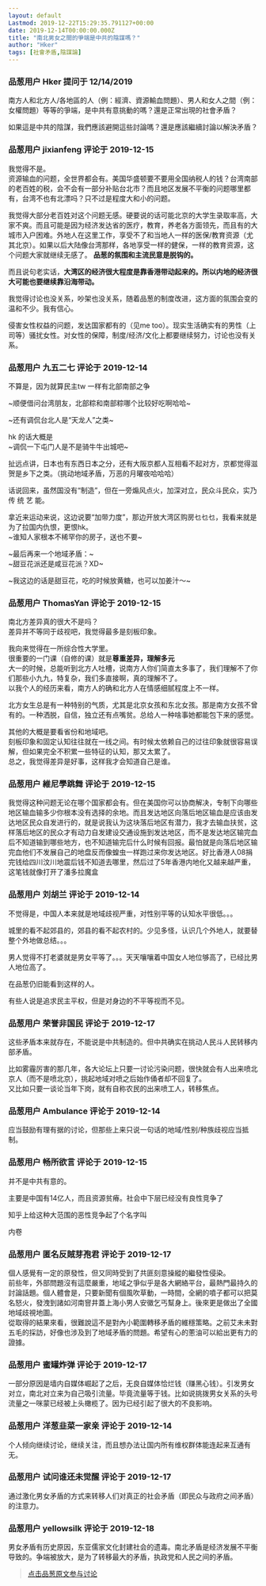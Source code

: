 ```yaml
---
layout: default
Lastmod: 2019-12-22T15:29:35.791127+00:00
date: 2019-12-14T00:00:00.000Z
title: "南北男女之間的爭端是中共的陰謀嗎？"
author: "Hker"
tags: [社會矛盾,陰謀論]
---
```



### 品葱用户 **Hker** 提问于 12/14/2019
    
南方人和北方人/各地區的人（例：經濟、資源輸血問題）、男人和女人之間（例：女權問題）等等的爭端，是中共有意挑動的嗎？還是正常出現的社會矛盾？  
  
如果這是中共的陰謀，我們應該避開這些討論嗎？還是應該繼續討論以解決矛盾？
    
                

### 品葱用户 **jixianfeng** 评论于 2019-12-15
        
我觉得不是。  
资源输血的问题，全世界都会有。美国华盛顿要不要用全国纳税人的钱？台湾南部的老百姓的税，会不会有一部分补贴台北市？而且地区发展不平衡的问题哪里都有，台湾不也有北漂吗？只不过是程度大和小的问题。  
  
我觉得大部分老百姓对这个问题无感。硬要说的话可能北京的大学生录取率高，大家不爽。而且可能是因为经济发达省的医疗，教育，养老各方面领先，而且有的大城市入户困难。外地人在这里工作，享受不了和当地人一样的医保/教育资源（尤其北京）。如果以后大陆像台湾那样，各地享受一样的健保，一样的教育资源，这个问题大家就继续无感了。 **品葱的氛围和主流民意是脱钩的。**  
  
而且说句老实话，**大湾区的经济很大程度是靠香港带动起来的。所以内地的经济很大可能也要继续靠沿海带动。**  
  
我觉得讨论也没关系，吵架也没关系，随着品葱的制度改进，这方面的氛围会变的温和不少。我有信心。  
  
侵害女性权益的问题，发达国家都有的（见me too）。现实生活确实有的男性（上司等）骚扰女性。对女性的保障，制度/经济/文化上都要继续努力，讨论也没有关系。
        
                

### 品葱用户 **九五二七** 评论于 2019-12-14
        
不算是，因为就算民主tw 一样有北部南部之争  
  
~顺便借问台湾朋友，北部粽和南部粽哪个比较好吃啊哈哈~  
  
~还有调侃台北人是“天龙人”之类~  
  
hk 的话大概是   
~调侃一下屯门人是不是骑牛牛出城吧~  
  
  
扯远点讲，日本也有东西日本之分，还有大阪京都人互相看不起对方，京都觉得滋贺是乡下之类。（挑动地域矛盾，万恶的月曜夜哈哈哈）  
  
  
话说回来，虽然国没有“制造”，但在一旁煽风点火，加深对立，民众斗民众，实乃传 统 艺 能。  
  
拿近来运动来说，这边说要“加带力度”，那边开放大湾区购房乜乜乜，我看来就是为了拉国内仇恨，更恨hk。  
~谁知人家根本不稀罕你的房子，送也不要~  
  
  
~最后再来一个地域矛盾：~  
~甜豆花派还是咸豆花派？XD~  
  
~我这边的话是甜豆花，吃的时候放黄糖，也可以加姜汁～~
        
                

### 品葱用户 **ThomasYan** 评论于 2019-12-15
        
南北方差异真的很大不是吗？  
差异并不等同于歧视吧，我觉得最多是刻板印象。  
  
我向来觉得在一所综合性大学里。  
很重要的一门课（自修的课）就是**尊重差异，理解多元**  
大一的时候，总能听到北方人吐槽，说南方人你们简直太多事了，我们理解不了你们那些小九九，特复杂，我们多直接啊，真的理解不了。  
以我个人的经历来看，南方人的确和北方人在情感细腻程度上不一样。  
  
北方女生总是有一种特别的气质，尤其是北京女孩和东北女孩。那是南方女孩不曾有的。一种洒脱，自信，独立还有点嘴贫。总给人一种啥事她都能包下来的感觉。  
  
其他的大概是要看省份和地域吧。  
刻板印象和固定认知往往就在一线之间。有时候太依赖自己的过往印象就很容易误解，但如果完全不积累一些特征的认知，那又太累了。  
总之，我觉得差异是好事，这样我才会知道自己是谁。
        
                

### 品葱用户 **維尼學跳舞** 评论于 2019-12-15
        
我觉得这种问题无论在哪个国家都会有。但在美国你可以协商解决，专制下向哪些地区输血输多少你根本没有选择的余地。而且发达地区向落后地区输血是应该由发达地区民众自发进行的，就是说我认为这块落后地区有潜力，我才去输血扶贫，这样落后地区的民众才有动力自发建设交通设施到发达地区，而不是发达地区输完血后不知道输到哪些地方，也不知道输完后什么时候有回报。最怕就是向落后地区输完血他们不发展自己的地盘反而像蝗虫一样跑过来你发达地区。好比香港人08捐完钱给四川汶川地震后钱不知道去哪里，然后过了5年香港内地化又越来越严重，这笔钱就像打开了潘多拉魔盒
        
                

### 品葱用户 **刘胡兰** 评论于 2019-12-14
        
不觉得是，中国人本来就是地域歧视严重，对性别平等的认知水平很低。。。  
  
城里的看不起郊县的，郊县的看不起农村的。少见多怪，认识几个外地人，就要替整个外地做总结。。。  
  
男人觉得不打老婆就是男女平等了。。。天天嚷嚷着中国女人地位够高了，已经比男人地位高了。  
  
在品葱仍旧能看到这样的人。  
  
有些人说是追求民主平权，但是对身边的不平等视而不见。
        
                

### 品葱用户 **荣誉非国民** 评论于 2019-12-17
        
这些矛盾本来就存在，不能说是中共制造的。但中共确实在挑动人民斗人民转移内部矛盾。  
  
比如雾霾厉害的那几年，各大论坛上只要一讨论污染问题，很快就会有人出来喷北京人（而不是喷北京），挑起地域对喷之后始作俑者却不回复了。  
又比如只要一谈论当年下岗，就有自称农民的出来喷工人，转移焦点。
        
                

### 品葱用户 **Ambulance** 评论于 2019-12-14
        
应当鼓励有理有据的讨论，但那些上来只说一句话的地域/性别/种族歧视应当抵制。
        
                

### 品葱用户 **畅所欲言** 评论于 2019-12-15
        
并不是中共有意的。  
  
主要是中国有14亿人，而且资源贫瘠。社会中下层已经没有良性竞争了  
  
知乎上给这种大范围的恶性竞争起了个名字叫  
  
内卷
        
                

### 品葱用户 **匿名反賊芽孢君** 评论于 2019-12-17
        
個人感覺有一定的原發性，但又同時受到了共匪刻意操縱的繼發性侵染。  
前些年，外部問題沒有這麼嚴重，地域之爭似乎是各大網絡平台，最熱門最持久的討論話題。個人體會是，只要新聞有個風吹草動，一時間，全網的噴子都可以把莫名怒火，發洩到諸如河南窨井蓋上海小男人安徽乞丐幫身上。後來更是做出了全國地域歧視地圖。  
從取得的結果來看，很難說這不是對內小範圍轉移矛盾的維穩策略。之前艾未未對五毛的採訪，好像也涉及到了地域矛盾的問題。希望有心的蔥油可以給出更有力的證據。
        
                

### 品葱用户 **蜜罐炸弹** 评论于 2019-12-17
        
一部分原因是墙内自媒体崛起了之后，无良自媒体恰烂钱（赚黑心钱）。引发男女对立，南北对立来为自己吸引流量。毕竟流量等于钱。比如说挑拨男女关系的头号流量之一咪蒙已经被上头橄榄了。因为已经引起了很大的不良影响。
        
                

### 品葱用户 **洋葱韭菜一家亲** 评论于 2019-12-14
        
个人倾向继续讨论，继续关注，而且想办法让国内所有维权群体能连起来互通有无。
        
                

### 品葱用户 **试问谁还未觉醒** 评论于 2019-12-17
        
通过激化男女矛盾的方式来转移人们对真正的社会矛盾（即民众与政府之间矛盾）的注意力。
        
                

### 品葱用户 **yellowsilk** 评论于 2019-12-18
        
男女矛盾有历史原因，东亚儒家文化封建社会的遗毒。南北矛盾是经济发展不平衡导致的。争端被放大，是为了转移最大的矛盾，执政党和人民之间的矛盾。
        
                


> [点击品葱原文参与讨论](https://pincong.rocks/question/13278)

